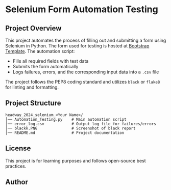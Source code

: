 # Selenium Form Automation Testing

## Project Overview
This project automates the process of filling out and submitting a form using Selenium in Python. The form used for testing is hosted at [Bootstrap Template](https://mytestingthoughts.com). The automation script:

- Fills all required fields with test data
- Submits the form automatically
- Logs failures, errors, and the corresponding input data into a `.csv` file

The project follows the PEP8 coding standard and utilizes `black` or `flake8` for linting and formatting.

## Project Structure
```
headway_2024_selenium_<Your Name>/
│── Automation_Testing.py    # Main automation script
│── error_log.csv            # Output log file for failures/errors
│── blackk.PNG               # Screenshot of black report
│── README.md                # Project documentation
```

## License
This project is for learning purposes and follows open-source best practices.

## Author
<Your Aya Khaled>

